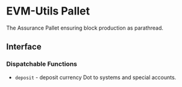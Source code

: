 # EVM-Utils Pallet

The Assurance Pallet ensuring block production as parathread.


## Interface

### Dispatchable Functions

- `deposit` - deposit currency Dot to systems and special accounts.



